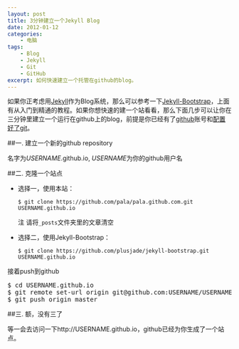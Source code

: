```yaml
--- 
layout: post
title: 3分钟建立一个Jekyll Blog
date: 2012-01-12
categories:
    - 电脑
tags:
    - Blog
    - Jekyll
    - Git
    - GitHub
excerpt: 如何快速建立一个托管在github的blog。
---
```


如果你正考虑用[Jekyll](https://github.com/mojombo/jekyll)作为Blog系统，那么可以参考一下[Jekyll-Bootstrap](http://jekyllbootstrap.com/)，上面有从入门到精通的教程。如果你想快速的建一个站看看，那么下面几步可以让你在三分钟里建立一个运行在github上的blog，前提是你已经有了[github](https://github.com/)账号和[配置好了git](http://help.github.com/mac-set-up-git/)。

##一. 建立一个新的github repository

名字为*USERNAME*.github.io, *USERNAME*为你的github用户名

##二. 克隆一个站点

* 选择一，使用本站： 
	
	`$ git clone https://github.com/pala/pala.github.com.git USERNAME.github.io`
	
	<span class="label label-info">注</span> 请将`_posts`文件夹里的文章清空

* 选择二，使用Jekyll-Bootstrap： 

	`$ git clone https://github.com/plusjade/jekyll-bootstrap.git USERNAME.github.io`

接着push到github

<pre class="prettyprint">
$ cd USERNAME.github.io
$ git remote set-url origin git@github.com:USERNAME/USERNAME.github.io.git
$ git push origin master
</pre>

##三. 额，没有三了

等一会去访问一下http://USERNAME.github.io，github已经为你生成了一个站点。
